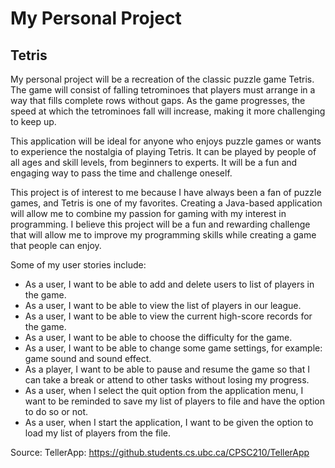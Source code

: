 # My Personal Project

## Tetris
My personal project will be a recreation of the classic puzzle game Tetris. The game will consist of falling tetrominoes that players must arrange in a way that fills complete rows without gaps. As the game progresses, the speed at which the tetrominoes fall will increase, making it more challenging to keep up.

This application will be ideal for anyone who enjoys puzzle games or wants to experience the nostalgia of playing Tetris. It can be played by people of all ages and skill levels, from beginners to experts. It will be a fun and engaging way to pass the time and challenge oneself.

This project is of interest to me because I have always been a fan of puzzle games, and Tetris is one of my favorites. Creating a Java-based application will allow me to combine my passion for gaming with my interest in programming. I believe this project will be a fun and rewarding challenge that will allow me to improve my programming skills while creating a game that people can enjoy.

Some of my user stories include:
- As a user, I want to be able to add and delete users to list of players in the game.
- As a user, I want to be able to view the list of players in our league.
- As a user, I want to be able to view the current high-score records for the game.
- As a user, I want to be able to choose the difficulty for the game.
- As a user, I want to be able to change some game settings, for example: game sound and sound effect.
- As a player, I want to be able to pause and resume the game so that I can take a break or attend to other tasks without losing my progress.
- As a user, when I select the quit option from the application menu, I want to be reminded to save my list of players to file and have the option to do so or not.
- As a user, when I start the application, I want to be given the option to load my list of players from the file.

Source:
TellerApp: https://github.students.cs.ubc.ca/CPSC210/TellerApp